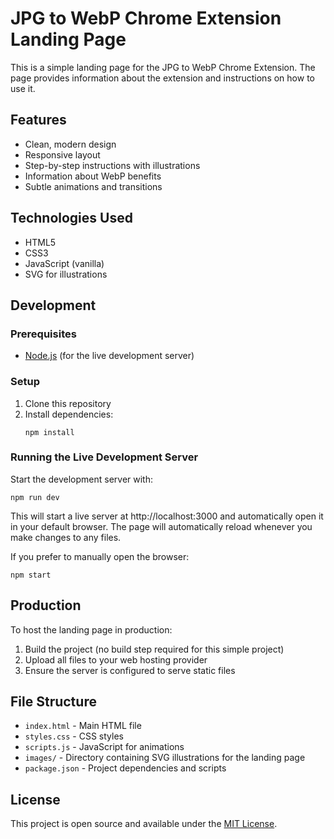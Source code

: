 # JPG to WebP Chrome Extension Landing Page

This is a simple landing page for the JPG to WebP Chrome Extension. The page provides information about the extension and instructions on how to use it.

## Features

- Clean, modern design
- Responsive layout
- Step-by-step instructions with illustrations
- Information about WebP benefits
- Subtle animations and transitions

## Technologies Used

- HTML5
- CSS3
- JavaScript (vanilla)
- SVG for illustrations

## Development

### Prerequisites

- [Node.js](https://nodejs.org/) (for the live development server)

### Setup

1. Clone this repository
2. Install dependencies:
   ```
   npm install
   ```

### Running the Live Development Server

Start the development server with:

```
npm run dev
```

This will start a live server at http://localhost:3000 and automatically open it in your default browser. The page will automatically reload whenever you make changes to any files.

If you prefer to manually open the browser:

```
npm start
```

## Production

To host the landing page in production:

1. Build the project (no build step required for this simple project)
2. Upload all files to your web hosting provider
3. Ensure the server is configured to serve static files

## File Structure

- `index.html` - Main HTML file
- `styles.css` - CSS styles
- `scripts.js` - JavaScript for animations
- `images/` - Directory containing SVG illustrations for the landing page
- `package.json` - Project dependencies and scripts

## License

This project is open source and available under the [MIT License](LICENSE).
